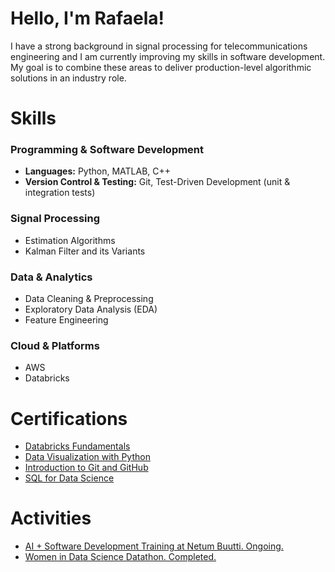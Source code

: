 # Hello, I'm Rafaela!

I have a strong background in signal processing for telecommunications engineering and I am currently improving my skills in software development. My goal is to combine these areas to deliver production-level algorithmic solutions in an industry role.

# Skills

### Programming & Software Development
- **Languages:** Python, MATLAB, C++
- **Version Control & Testing:** Git, Test-Driven Development (unit & integration tests)

### Signal Processing
- Estimation Algorithms
- Kalman Filter and its Variants

### Data & Analytics
- Data Cleaning & Preprocessing
- Exploratory Data Analysis (EDA)
- Feature Engineering

### Cloud & Platforms
- AWS
- Databricks

# Certifications

- [Databricks Fundamentals](https://credentials.databricks.com/80701b3e-e4b2-453d-8bc6-c64dd2a193e5#acc.bEU5mMJZ)
- [Data Visualization with Python](https://www.coursera.org/account/accomplishments/verify/PHD4IHDSGX0T?utm_source=link&utm_medium=certificate&utm_content=cert_image&utm_campaign=sharing_cta&utm_product=course)
- [Introduction to Git and GitHub](https://www.coursera.org/account/accomplishments/verify/TVGNOHSRX4CV?utm_source=link&utm_medium=certificate&utm_content=cert_image&utm_campaign=sharing_cta&utm_product=course)
- [SQL for Data Science](https://www.coursera.org/account/accomplishments/verify/3NUDTFGAJ5AN?utm_source=link&utm_medium=certificate&utm_content=cert_image&utm_campaign=sharing_cta&utm_product=course)

# Activities
- [AI + Software Development Training at Netum Buutti. Ongoing.](https://buuttiedu.com/ai-software-development-training-oulu-2025/)
- [Women in Data Science Datathon. Completed.](https://www.widsworldwide.org/get-inspired/blog/8th-annual-wids-datathon-challenges-unraveling-the-mysteries-of-the-female-brain/)




